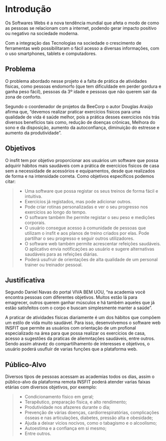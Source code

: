 # Introdução

Os Softwares Webs é a nova tendência mundial que afeta o modo de como as pessoas se relacionam com a internet, podendo gerar impacto positivo ou negativo na sociedade moderna.

Com a integração das Tecnologias na sociedade o crescimento de ferramentas web possibilitaram o fácil acesso a diversas informações, com o uso smartphones, tablets e computadores. 
 
## Problema

O problema abordado nesse projeto é a falta de prática de atividades físicas, como pessoas endomorfo (que tem dificuldade em perder gordura e ganha peso fácil), pessoas da 3º idade e pessoas que não querem sair da zona de conforto. 

Segundo o coordenador de projetos da BeeCorp o autor Douglas Araújo afirma que, “devemos realizar praticar exercícios físicos para uma qualidade de vida é saúde melhor, pois a prática desses exercícios nós trás diversos benefícios tais como, redução de doenças crônicas, Melhora do sono e da disposição, aumento da autoconfiança, diminuição do estresse e aumento da produtividade”.

## Objetivos

O insfit tem por objetivo proporcionar aos usuários um software que possa adquirir hábitos mais saudáveis com a prática de exercícios fisicos de casa sem a necessidade de acessórios e equipamentos, desde que realizados de forma e na intensidade correta. Como objetivos específicos podemos citar:

> - Uma software que possa registar os seus treinos de forma fácil e intuitiva.
> - Exercícios já registados, mas pode adicionar outros.
> - Pode criar rotinas personalizadas e ver o seu progresso nos exercícios ao longo do tempo.
> - O software também lhe permite registar o seu peso e medições corporais. 
> - O usuário consegue acesso à comunidade de pessoas que utilizam o insfit e aos planos de treino criados por elas. Pode partilhar o seu progresso e seguir outros utilizadores.
> - O software web também permite acrescentar refeições saudáveis. O aplicativo envia notificações ao usuário e sugere alternativas saudáveis para as refeições diárias.
> - Poderá usufruir de orientações de alta qualidade de um personal trainer ou treinador pessoal.

## Justificativa

Segundo Daniel Navas do portal VIVA BEM UOU, “na academia você encontra pessoas com diferentes objetivos. Muitos estão lá para emagrecer, outros querem ganhar músculos e há também aqueles que já estão satisfeitos com o corpo e buscam simplesmente manter a saúde”. 

A praticar de atividades físicas diariamente é um dos hábitos que compõem um estilo de vida muito saudável. Para isso, desenvolvemos o software web INSFIT que permite as usuários com orientação de um profional especializado na área para que possa realizar os exercícios de casa, acesso a sugestões da praticas de aliemntações saudáveis, entre outros. Sendo assim atravéz do compartilhamento de interesses e objetivos, o usuário poderá usufluir de varias funções que a plataforma web.

## Público-Alvo

Diversos tipos de pessoas acessam as academias todos os dias, assim o público-alvo da plataforma remota INSFIT poderá atender varias faixas etárias com diversos objetivos, por exemplo: 

> - Condicionamento físico em geral;
> - Terapêutico, preparação física, e alto rendimento;
> - Produtividade nos afazeres durante o dia;
> - Prevenção de várias doenças, cardiorrespiratórias, complicações ósseas e nas articulações, diabetes, pressão alta e obesidade;
> - Ajuda a deixar vícios nocivos, como o tabagismo e o alcoolismo;
> - Autoestima e a confiança em si mesmo;
> - Entre outros.
 